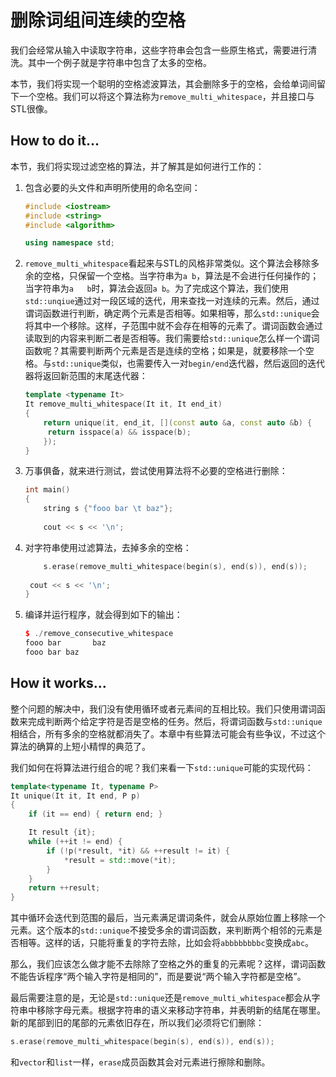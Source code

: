 # 删除词组间连续的空格

我们会经常从输入中读取字符串，这些字符串会包含一些原生格式，需要进行清洗。其中一个例子就是字符串中包含了太多的空格。

本节，我们将实现一个聪明的空格滤波算法，其会删除多于的空格，会给单词间留下一个空格。我们可以将这个算法称为`remove_multi_whitespace`，并且接口与STL很像。

## How to do it...

本节，我们将实现过滤空格的算法，并了解其是如何进行工作的：

1. 包含必要的头文件和声明所使用的命名空间：

   ```c++
   #include <iostream>
   #include <string>
   #include <algorithm>
   
   using namespace std;
   ```

2. `remove_multi_whitespace`看起来与STL的风格非常类似。这个算法会移除多余的空格，只保留一个空格。当字符串为`a b`，算法是不会进行任何操作的；当字符串为`a   b`时，算法会返回`a b`。为了完成这个算法，我们使用`std::unqiue`通过对一段区域的迭代，用来查找一对连续的元素。然后，通过谓词函数进行判断，确定两个元素是否相等。如果相等，那么`std::unique`会将其中一个移除。这样，子范围中就不会存在相等的元素了。谓词函数会通过读取到的内容来判断二者是否相等。我们需要给`std::unique`怎么样一个谓词函数呢？其需要判断两个元素是否是连续的空格；如果是，就要移除一个空格。与`std::unique`类似，也需要传入一对`begin/end`迭代器，然后返回的迭代器将返回新范围的末尾迭代器：

   ```c++
   template <typename It>
   It remove_multi_whitespace(It it, It end_it)
   {
       return unique(it, end_it, [](const auto &a, const auto &b) {
       	return isspace(a) && isspace(b);
       });
   }
   ```

3. 万事俱备，就来进行测试，尝试使用算法将不必要的空格进行删除：

   ```c++
   int main()
   {
       string s {"fooo bar \t baz"};
       
       cout << s << '\n';
   ```

4. 对字符串使用过滤算法，去掉多余的空格：

   ```c++
       s.erase(remove_multi_whitespace(begin(s), end(s)), end(s));
       
   	cout << s << '\n';
   }
   ```

5. 编译并运行程序，就会得到如下的输出：

   ```c++
   $ ./remove_consecutive_whitespace
   fooo bar       baz
   fooo bar baz
   ```

## How it works...

整个问题的解决中，我们没有使用循环或者元素间的互相比较。我们只使用谓词函数来完成判断两个给定字符是否是空格的任务。然后，将谓词函数与`std::unique`相结合，所有多余的空格就都消失了。本章中有些算法可能会有些争议，不过这个算法的确算的上短小精悍的典范了。

我们如何在将算法进行组合的呢？我们来看一下`std::unique`可能的实现代码：

```c++
template<typename It, typename P>
It unique(It it, It end, P p)
{
	if (it == end) { return end; }

    It result {it};
	while (++it != end) {
		if (!p(*result, *it) && ++result != it) {
			*result = std::move(*it);
		}
	}
	return ++result;
}
```

其中循环会迭代到范围的最后，当元素满足谓词条件，就会从原始位置上移除一个元素。这个版本的`std::unique`不接受多余的谓词函数，来判断两个相邻的元素是否相等。这样的话，只能将重复的字符去除，比如会将`abbbbbbbbc`变换成`abc`。

那么，我们应该怎么做才能不去除除了空格之外的重复的元素呢？这样，谓词函数不能告诉程序“两个输入字符是相同的”，而是要说“两个输入字符都是空格”。

最后需要注意的是，无论是`std::unique`还是`remove_multi_whitespace`都会从字符串中移除字母元素。根据字符串的语义来移动字符串，并表明新的结尾在哪里。新的尾部到旧的尾部的元素依旧存在，所以我们必须将它们删除：

```c++
s.erase(remove_multi_whitespace(begin(s), end(s)), end(s));
```

和`vector`和`list`一样，`erase`成员函数其会对元素进行擦除和删除。

